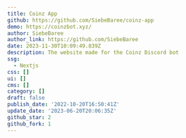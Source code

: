 ```yaml
---
title: Coinz App
github: https://github.com/SiebeBaree/coinz-app
demo: https://coinzbot.xyz/
author: SiebeBaree
author_link: https://github.com/SiebeBaree
date: 2023-11-30T10:09:49.839Z
description: The website made for the Coinz Discord bot
ssg:
  - Nextjs
css: []
ui: []
cms: []
category: []
draft: false
publish_date: '2022-10-20T16:50:41Z'
update_date: '2023-06-20T20:06:35Z'
github_star: 2
github_fork: 1
---
```

